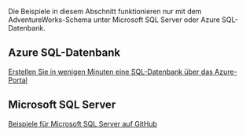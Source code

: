  Die Beispiele in diesem Abschnitt funktionieren nur mit dem AdventureWorks-Schema unter Microsoft SQL Server oder Azure SQL-Datenbank.  
 
 ## <a name="azure-sql-database"></a>Azure SQL-Datenbank
 [Erstellen Sie in wenigen Minuten eine SQL-Datenbank über das Azure-Portal](https://azure.microsoft.com/documentation/articles/sql-database-get-started/)
 
 ## <a name="microsoft-sql-server"></a>Microsoft SQL Server 
 [Beispiele für Microsoft SQL Server auf GitHub](https://github.com/Microsoft/sql-server-samples/releases/tag/adventureworks)

